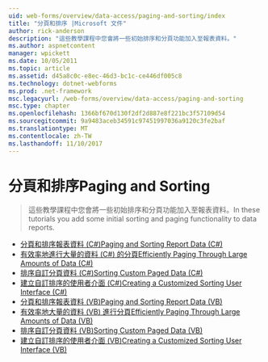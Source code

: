 ```yaml
---
uid: web-forms/overview/data-access/paging-and-sorting/index
title: "分頁和排序 |Microsoft 文件"
author: rick-anderson
description: "這些教學課程中您會將一些初始排序和分頁功能加入至報表資料。"
ms.author: aspnetcontent
manager: wpickett
ms.date: 10/05/2011
ms.topic: article
ms.assetid: d45a8c0c-e8ec-46d3-bc1c-ce446df005c8
ms.technology: dotnet-webforms
ms.prod: .net-framework
msc.legacyurl: /web-forms/overview/data-access/paging-and-sorting
msc.type: chapter
ms.openlocfilehash: 1366bf670d130f2df2d887e8f221bc3f57109d54
ms.sourcegitcommit: 9a9483aceb34591c97451997036a9120c3fe2baf
ms.translationtype: MT
ms.contentlocale: zh-TW
ms.lasthandoff: 11/10/2017
---
```

<a name="paging-and-sorting"></a><span data-ttu-id="ee4b4-103">分頁和排序</span><span class="sxs-lookup"><span data-stu-id="ee4b4-103">Paging and Sorting</span></span>
====================
> <span data-ttu-id="ee4b4-104">這些教學課程中您會將一些初始排序和分頁功能加入至報表資料。</span><span class="sxs-lookup"><span data-stu-id="ee4b4-104">In these tutorials you add some initial sorting and paging functionality to data reports.</span></span>


- [<span data-ttu-id="ee4b4-105">分頁和排序報表資料 (C#)</span><span class="sxs-lookup"><span data-stu-id="ee4b4-105">Paging and Sorting Report Data (C#)</span></span>](paging-and-sorting-report-data-cs.md)
- [<span data-ttu-id="ee4b4-106">有效率地進行大量的資料 (C#) 的分頁</span><span class="sxs-lookup"><span data-stu-id="ee4b4-106">Efficiently Paging Through Large Amounts of Data (C#)</span></span>](efficiently-paging-through-large-amounts-of-data-cs.md)
- [<span data-ttu-id="ee4b4-107">排序自訂分頁資料 (C#)</span><span class="sxs-lookup"><span data-stu-id="ee4b4-107">Sorting Custom Paged Data (C#)</span></span>](sorting-custom-paged-data-cs.md)
- [<span data-ttu-id="ee4b4-108">建立自訂排序的使用者介面 (C#)</span><span class="sxs-lookup"><span data-stu-id="ee4b4-108">Creating a Customized Sorting User Interface (C#)</span></span>](creating-a-customized-sorting-user-interface-cs.md)
- [<span data-ttu-id="ee4b4-109">分頁和排序報表資料 (VB)</span><span class="sxs-lookup"><span data-stu-id="ee4b4-109">Paging and Sorting Report Data (VB)</span></span>](paging-and-sorting-report-data-vb.md)
- [<span data-ttu-id="ee4b4-110">有效率地大量的資料 (VB) 進行分頁</span><span class="sxs-lookup"><span data-stu-id="ee4b4-110">Efficiently Paging Through Large Amounts of Data (VB)</span></span>](efficiently-paging-through-large-amounts-of-data-vb.md)
- [<span data-ttu-id="ee4b4-111">排序自訂分頁資料 (VB)</span><span class="sxs-lookup"><span data-stu-id="ee4b4-111">Sorting Custom Paged Data (VB)</span></span>](sorting-custom-paged-data-vb.md)
- [<span data-ttu-id="ee4b4-112">建立自訂排序的使用者介面 (VB)</span><span class="sxs-lookup"><span data-stu-id="ee4b4-112">Creating a Customized Sorting User Interface (VB)</span></span>](creating-a-customized-sorting-user-interface-vb.md)
